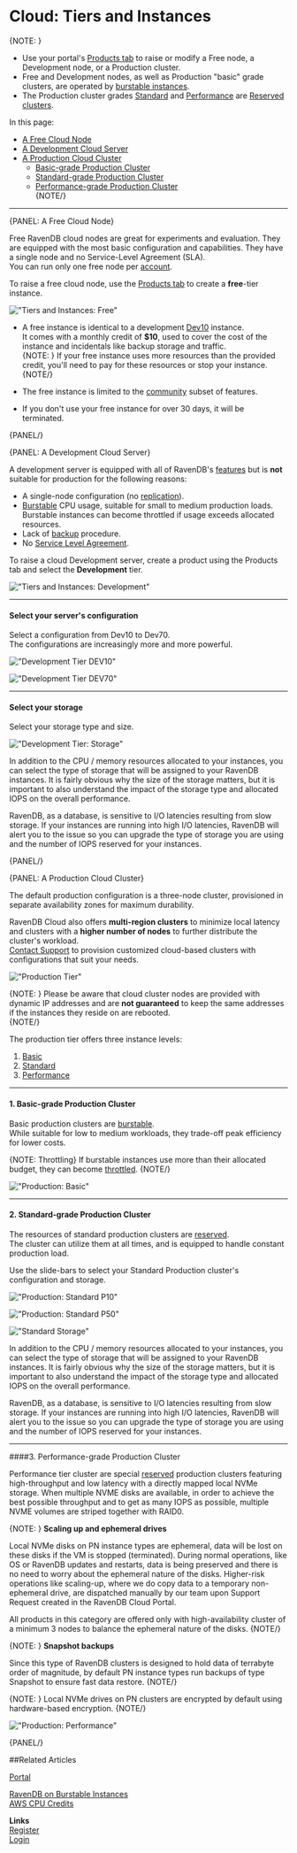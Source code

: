 # Cloud: Tiers and Instances

{NOTE: }

- Use your portal's [Products tab](../cloud/portal/cloud-portal-products-tab) to raise or modify 
a Free node, a Development node, or a Production cluster.  
- Free and Development nodes, as well as Production "basic" grade clusters, are operated by 
[burstable instances](../cloud/cloud-overview#burstable-vs.-reserved-clusters).  
- The Production cluster grades [Standard](../cloud/cloud-instances#standard-grade-production-cluster) 
and [Performance](../cloud/cloud-instances#performance-grade-production-cluster) are 
[Reserved clusters](../cloud/cloud-overview#burstable-vs.-reserved-clusters).  

In this page:  

* [A Free Cloud Node](../cloud/cloud-instances#a-free-cloud-node)  
* [A Development Cloud Server](../cloud/cloud-instances#a-development-cloud-server)  
* [A Production Cloud Cluster](../cloud/cloud-instances#a-production-cloud-cluster)  
   - [Basic-grade Production Cluster](../cloud/cloud-instances#basic-grade-production-cluster)  
   - [Standard-grade Production Cluster](../cloud/cloud-instances#standard-grade-production-cluster)  
   - [Performance-grade Production Cluster](../cloud/cloud-instances#performance-grade-production-cluster)  
{NOTE/}

---

{PANEL: A Free Cloud Node}

Free RavenDB cloud nodes are great for experiments and evaluation. They are equipped with the 
most basic configuration and capabilities. They have a single node and no Service-Level Agreement (SLA).  
You can run only one free node per [account](../cloud/cloud-overview#your-account).  

To raise a free cloud node, use the [Products tab](../cloud/portal/cloud-portal-products-tab) 
to create a **free**-tier instance.  

!["Tiers and Instances: Free"](images\tiers-and-instances-001-free.png "Tiers and Instances: Free")

* A free instance is identical to a development [Dev10](../cloud/cloud-instances#a-development-cloud-server) instance.  
  It comes with a monthly credit of **$10**, used to cover the cost of the instance and incidentals like backup storage 
  and traffic.  
  {NOTE: }
  If your free instance uses more resources than the provided credit, you'll need to pay for these resources or stop your instance. 
  {NOTE/}

* The free instance is limited to the [community](https://ravendb.net/buy) subset of features.  

* If you don't use your free instance for over 30 days, it will be terminated.  

{PANEL/}

{PANEL: A Development Cloud Server}

A development server is equipped with all of RavenDB's [features](https://ravendb.net/buy) 
but is **not** suitable for production for the following reasons:  

* A single-node configuration (no [replication](../server/clustering/replication/replication)).  
* [Burstable](../cloud/cloud-overview#burstable-instances) CPU usage, suitable for small to medium production loads.  
  Burstable instances can become throttled if usage exceeds allocated resources.  
* Lack of [backup](../cloud/cloud-backup-and-restore#cloud-backup) procedure.  
* No [Service Level Agreement](../cloud/portal/cloud-portal-support-tab#support-entitlement).  

To raise a cloud Development server, create a product using the Products tab and select the **Development** tier.  

!["Tiers and Instances: Development"](images\tiers-and-instances-002-development.png "Tiers and Instances: Development")

---
  
#### Select your server's configuration  
  
Select a configuration from Dev10 to Dev70.  
The configurations are increasingly more and more powerful.  

!["Development Tier DEV10"](images\tiers-and-instances-0021-development-dev10.png "Development Tier DEV10")

!["Development Tier DEV70"](images\tiers-and-instances-0022-development-dev70.png "Development Tier DEV70")

---

#### Select your storage  

Select your storage type and size.  

!["Development Tier: Storage"](images\tiers-and-instances-0023-development-storage.png "Development Tier: Storage")

In addition to the CPU / memory resources allocated to your instances, you can select the type of storage that will 
be assigned to your RavenDB instances. It is fairly obvious why the size of the storage matters, but it is important 
to also understand the impact of the storage type and allocated IOPS on the overall performance.  

RavenDB, as a database, is sensitive to I/O latencies resulting from slow storage. If your instances are running into 
high I/O latencies, RavenDB will alert you to the issue so you can upgrade the type of storage you are using and the 
number of IOPS reserved for your instances.  

{PANEL/}

{PANEL: A Production Cloud Cluster}

The default production configuration is a three-node cluster, provisioned in separate 
availability zones for maximum durability.  

RavenDB Cloud also offers **multi-region clusters** to minimize local latency and clusters 
with a **higher number of nodes** to further distribute the cluster's workload.  
[Contact Support](https://ravendb.net/contact) to provision customized cloud-based clusters 
with configurations that suit your needs.  

!["Production Tier"](images\tiers-and-instances-003-production.png "Production Tier")

{NOTE: }
Please be aware that cloud cluster nodes are provided with dynamic IP addresses and are 
**not guaranteed** to keep the same addresses if the instances they reside on are rebooted.  
{NOTE/}

   
The production tier offers three instance levels:  

1. [Basic](../cloud/cloud-instances#basic-grade-production-cluster)  
2. [Standard](../cloud/cloud-instances#standard-grade-production-cluster)  
3. [Performance](../cloud/cloud-instances#performance-grade-production-cluster)  
  
---
  
#### 1. Basic-grade Production Cluster
Basic production clusters are [burstable](../cloud/cloud-overview#burstable-instances).  
While suitable for low to medium workloads, they trade-off peak efficiency for lower costs.  

{NOTE: Throttling}
 If burstable instances use more than their allocated budget, they can become [throttled](../cloud/cloud-overview#budget-credits-and-throttling).
 {NOTE/}

!["Production: Basic"](images\tiers-and-instances-0031-production-basic.png "Production: Basic")

---

#### 2. Standard-grade Production Cluster
The resources of standard production clusters are [reserved](../cloud/cloud-overview#reserved-clusters).  
The cluster can utilize them at all times, and is equipped to handle constant production load.  

Use the slide-bars to select your Standard Production cluster's configuration and storage.  

!["Production: Standard P10"](images\tiers-and-instances-0032-production-standard-P10.png "Production: Standard P10")

!["Production: Standard P50"](images\tiers-and-instances-0033-production-standard-P50.png "Production: Standard P50")

!["Standard Storage"](images\tiers-and-instances-0034-production-standard-storage.png "Standard Storage")

In addition to the CPU / memory resources allocated to your instances, you can select the type of storage that will 
be assigned to your RavenDB instances. It is fairly obvious why the size of the storage matters, but it is important 
to also understand the impact of the storage type and allocated IOPS on the overall performance.  

RavenDB, as a database, is sensitive to I/O latencies resulting from slow storage. If your instances are running into 
high I/O latencies, RavenDB will alert you to the issue so you can upgrade the type of storage you are using and the 
number of IOPS reserved for your instances.  

---

####3. Performance-grade Production Cluster

Performance tier cluster are special [reserved](../cloud/cloud-overview#reserved-clusters) production clusters featuring high-throughput and low latency with a directly mapped local NVMe storage. When multiple NVME disks are available, in order to achieve the best possible throughput and to get as many IOPS as possible, multiple NVME volumes are striped together with RAID0. 

{NOTE: }
**Scaling up and ephemeral drives**  

Local NVMe disks on PN instance types are ephemeral, data will be lost on these disks if the VM is stopped (terminated). During normal operations, like OS or RavenDB updates and restarts, data is being preserved and there is no need to worry about the ephemeral nature of the disks. Higher-risk operations like scaling-up, where we do copy data to a temporary non-ephemeral drive, are dispatched manually by our team upon Support Request created in the RavenDB Cloud Portal.

All products in this category are offered only with high-availability cluster of a minimum 3 nodes to balance the ephemeral nature of the disks.
{NOTE/}

{NOTE: }
**Snapshot backups**

Since this type of RavenDB clusters is designed to hold data of terrabyte order of magnitude, by default PN instance types run backups of type Snapshot to ensure fast data restore.
{NOTE/}

{NOTE: }
Local NVMe drives on PN clusters are encrypted by default using hardware-based encryption.
{NOTE/}


!["Production: Performance"](images\tiers-and-instances-0034-production-performance.png "Production: Performance")  

{PANEL/}


##Related Articles
  
[Portal](../cloud/portal/cloud-portal)  
  
[RavenDB on Burstable Instances](https://ayende.com/blog/187681-B/running-ravendb-on-burstable-cloud-instances)  
[AWS CPU Credits](https://docs.aws.amazon.com/AWSEC2/latest/UserGuide/burstable-credits-baseline-concepts.html)  

**Links**  
[Register]( https://cloud.ravendb.net/user/register)  
[Login]( https://cloud.ravendb.net/user/login)  
